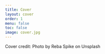 ```yaml
---
title: Cover
layout: cover
order: 1
menu: false
toc: false
image: cover.jpg
---
```


Cover credit: Photo by Reba Spike on Unsplash
      
